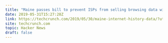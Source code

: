 ```yaml
---
title: "Maine passes bill to prevent ISPs from selling browsing data without consent"
date: 2019-05-31T15:27:28Z
link: https://techcrunch.com/2019/05/30/maine-internet-history-data/?utm_medium=RSS&utm_source=hune
site: techcrunch.com
topic: Hacker News
draft: false
---
```

